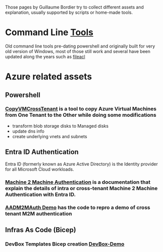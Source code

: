 <html>
<meta name="google-site-verification" content="O6a3XUVrky2UH1ImDuQMycZhvLMpAyacOcNat0iIdhk" />
</html>

Those pages by Guillaume Bordier try to collect different assets and explanation, usually supported by scripts or home-made tools.

# Command Line  [Tools](https://github.com/gbordier/tools)
Old command line tools pre-dating powershell and originally built for very old version of Windows, most of those still work and several have been updated along the years such as [fileacl](https://github.com/gbordier/tools/blob/main/fileacl/FILEACL.md)


# Azure related assets
## Powershell 
### [CopyVMCrossTenant](https://github.com/gbordier/CopyVMCrossTenant) is a tool to copy Azure Virtual Machines from One Tenant to the Other while doing some modifications 
- transform blob storage disks to Managed disks
- update dns info
- create underlying vnets and subnets

## Entra ID Authentication 
Entra ID (formerly known as Azure Active Directory) is the Identity provider for all Microsoft Cloud workloads.

### [Machine 2 Machine Authentication](https://github.com/gbordier/AADM2MAuth/blob/main/M2MAUTH.md) is a documentation that explain the details of intra or cross-tenant Machine 2 Machine Authentication with Entra ID.

### [AADM2MAuth Demo](https://github.com/gbordier/AADM2MAuth/blob/main/README.md) has the code to repro a demo of cross tenant M2M authentication
  
## Infras As Code (Bicep)
### DevBox Templates Bicep creation  [DevBox-Demo](https://github.com/gbordier/devbox-demo)

